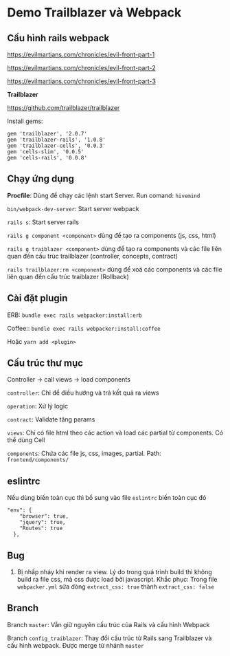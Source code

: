# Demo Trailblazer và Webpack
## Cấu hình rails webpack

https://evilmartians.com/chronicles/evil-front-part-1

https://evilmartians.com/chronicles/evil-front-part-2

https://evilmartians.com/chronicles/evil-front-part-3

**Trailblazer**

https://github.com/trailblazer/trailblazer

Install gems:
```
gem 'trailblazer', '2.0.7'
gem 'trailblazer-rails', '1.0.8'
gem 'trailblazer-cells', '0.0.3'
gem 'cells-slim', '0.0.5'
gem 'cells-rails', '0.0.8'
```

## Chạy ứng dụng

**Procfile**: Dùng để chạy các lệnh start Server. Run comand: `hivemind`

`bin/webpack-dev-server`: Start server webpack

`rails s`: Start server rails

`rails g component <component>` dùng để tạo ra components (js, css, html)

`rails g traiblazer <component>` dùng để tạo ra components và các file liên quan đến cấu trúc trailblazer (controller, concepts, contract)

`rails trailblazer:rm <component>` dùng để xoá các components và các file liên quan đến cấu trúc traiblazer (Rollback)

## Cài đặt plugin

ERB: `bundle exec rails webpacker:install:erb`

Coffee:: `bundle exec rails webpacker:install:coffee`

Hoặc `yarn add <plugin>`

## Cấu trúc thư mục

Controller -> call views -> load components

`controller`: Chỉ để điều hướng và trả kết quả ra views

`operation`: Xử lý logic

`contract`: Validate tâng params

`views`: Chỉ có file html theo các action và load các partial từ components. Có thể dùng Cell

`components`: Chứa các file js, css, images, partial. Path: `frontend/components/`

## eslintrc

Nếu dùng biến toàn cục thì bổ sung vào file `eslintrc` biến toàn cục đó
```
"env": {
    "browser": true,
    "jquery": true,
    "Routes": true
  },
```

## Bug

1. Bị nhấp nháy khi render ra view. Lý do trong quá trình build thì không build ra file css, mà css được load bởi javascript. Khắc phục: Trong file `webpacker.yml` sửa dòng `extract_css: true` thành `extract_css: false`

## Branch

Branch `master`: Vẫn giữ nguyên cấu trúc của Rails và cấu hình Webpack

Branch `config_traiblazer`: Thay đổi cấu trúc từ Rails sang Trailblazer và cấu hình webpack. Được merge từ nhánh `master`
